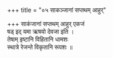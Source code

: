+++
title = "०५ साकञ्जानां सप्तथम् आहुर्"

+++
साकंजानां सप्तथम् आहुर् एकजं  
षड् इद् यमा ऋषयो देवजा इति ।  
तेषाम् इष्टानि विहितानि धामशः  
स्थात्रे रेजन्ते विकृतानि रूपशः ॥